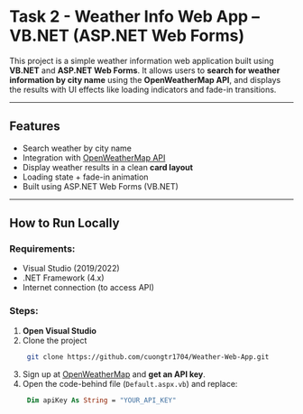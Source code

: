 # Task 2 - Weather Info Web App – VB.NET (ASP.NET Web Forms)

This project is a simple weather information web application built using **VB.NET** and **ASP.NET Web Forms**. It allows users to **search for weather information by city name** using the **OpenWeatherMap API**, and displays the results with UI effects like loading indicators and fade-in transitions.

---

## Features

- Search weather by city name
- Integration with [OpenWeatherMap API](https://openweathermap.org/api)
- Display weather results in a clean **card layout**
- Loading state + fade-in animation
- Built using ASP.NET Web Forms (VB.NET)

---

## How to Run Locally

### Requirements:
- Visual Studio (2019/2022)
- .NET Framework (4.x)
- Internet connection (to access API)

### Steps:
1. **Open Visual Studio**
2. Clone the project 
   ```bash
    git clone https://github.com/cuongtr1704/Weather-Web-App.git
   ```
3. Sign up at [OpenWeatherMap](https://openweathermap.org/api) and **get an API key**.
4. Open the code-behind file (`Default.aspx.vb`) and replace:
   ```vb
    Dim apiKey As String = "YOUR_API_KEY" 
   ```